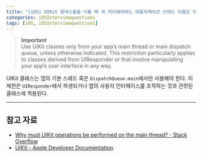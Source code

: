```yaml
---
title: "[iOS] UIKit 클래스들을 다룰 때 꼭 처리해야하는 애플리케이션 쓰레드 이름은 무엇인가?"
categories: iOSInterviewquestions
tags: [iOS, iOSInterviewquestions]
---
```


> **Important**  
> Use UIKit classes only from your app’s main thread or main dispatch queue, unless otherwise indicated. This restriction particularly applies to classes derived from UIResponder or that involve manipulating your app’s user interface in any way.

UIKit 클래스는 앱의 기본 스레드 혹은 `DispatchQueue.main`에서만 사용해야 한다. 이 제한은 `UIResponder`에서 파생되거나 앱의 사용자 인터페이스를 조작하는 것과 관련된 클래스에 적용된다.

---

## 참고 자료

- [Why must UIKit operations be performed on the main thread? - Stack Overflow](https://stackoverflow.com/questions/18467114/why-must-uikit-operations-be-performed-on-the-main-thread)
- [UIKit - Apple Developer Documentation](https://developer.apple.com/documentation/uikit)